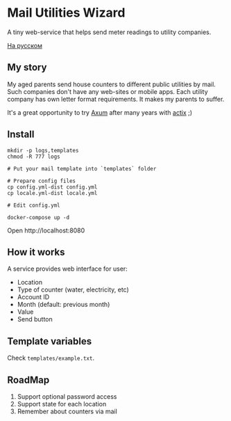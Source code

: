 # Mail Utilities Wizard

A tiny web-service that helps send meter readings to utility companies.

[На русском](README.ru.md)

## My story

My aged parents send house counters to different public utilities by mail. Such companies don't have any web-sites or mobile apps.
Each utility company has own letter format requirements. It makes my parents to suffer.

It's a great opportunity to try [Axum](https://github.com/tokio-rs/axum) after many years with [actix](https://github.com/actix/actix-web) ;)

## Install

```shell
mkdir -p logs,templates
chmod -R 777 logs

# Put your mail template into `templates` folder

# Prepare config files
cp config.yml-dist config.yml
cp locale.yml-dist locale.yml

# Edit config.yml

docker-compose up -d
```

Open http://localhost:8080

## How it works

A service provides web interface for user:

- Location
- Type of counter (water, electricity, etc)
- Account ID
- Month (default: previous month)
- Value
- Send button

## Template variables

Check `templates/example.txt`.

## RoadMap

1. Support optional password access 
2. Support state for each location
3. Remember about counters via mail